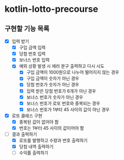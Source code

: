 # kotlin-lotto-precourse

## 구현할 기능 목록
- [x] 입력 받기
  - [x] 구입 금액 입력
  - [x] 당첨 번호 입력
  - [x] 보너스 번호 입력
  - [x] 예외 상황 발생 시 에러 문구 출력하고 다시 시도
    - [x] 구입 금액이 1000원으로 나누어 떨어지지 않는 경우
    - [x] 구입 금액이 숫자가 아닌 경우
    - [x] 당첨 번호가 숫자가 아닌 경우
    - [x] 입력 받은 당첨 번호가 6개가 아닌 경우
    - [x] 보너스 번호가 숫자가 아닌 경우
    - [x] 보너스 번호가 로또 번호와 중복되는 경우
    - [x] 보너스 번호가 1부터 45 사이의 값이 아닌 경우
- [x] 로또 클래스 구현
  - [x] 중복된 값이 없어야 함
  - [x] 번호는 1부터 45 사이의 값이어야 함
- [ ] 결과 출력하기
  - [x] 로또를 발행하고 수량과 번호 출력하기
  - [x] 당첨 내역 출력하기
  - [ ] 수익률 출력하기